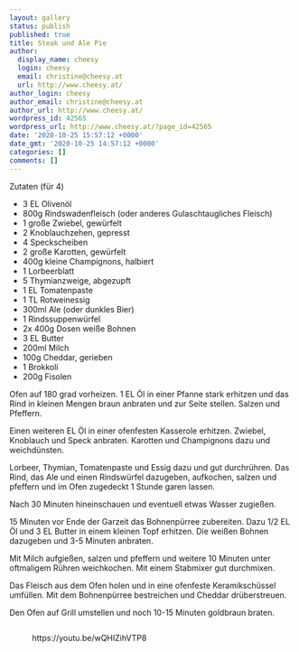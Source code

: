 ```yaml
---
layout: gallery
status: publish
published: true
title: Steak und Ale Pie
author:
  display_name: cheesy
  login: cheesy
  email: christine@cheesy.at
  url: http://www.cheesy.at/
author_login: cheesy
author_email: christine@cheesy.at
author_url: http://www.cheesy.at/
wordpress_id: 42565
wordpress_url: http://www.cheesy.at/?page_id=42565
date: '2020-10-25 15:57:12 +0000'
date_gmt: '2020-10-25 14:57:12 +0000'
categories: []
comments: []
---
```

<!-- wp:paragraph -->
Zutaten (für 4)
<!-- /wp:paragraph -->
<!-- wp:list -->
- 3 EL Olivenöl
- 800g Rindswadenfleisch (oder anderes Gulaschtaugliches Fleisch)
- 1 große Zwiebel, gewürfelt
- 2 Knoblauchzehen, gepresst
- 4 Speckscheiben
- 2 große Karotten, gewürfelt
- 400g kleine Champignons, halbiert
- 1 Lorbeerblatt
- 5 Thymianzweige, abgezupft
- 1 EL Tomatenpaste
- 1 TL Rotweinessig
- 300ml Ale (oder dunkles Bier)
- 1 Rindssuppenwürfel
- 2x 400g Dosen weiße Bohnen
- 3 EL Butter
- 200ml Milch
- 100g Cheddar, gerieben
- 1 Brokkoli
- 200g Fisolen
<!-- /wp:list -->
<!-- wp:paragraph -->
Ofen auf 180 grad vorheizen. 1 EL Öl in einer Pfanne stark erhitzen und das Rind in kleinen Mengen braun anbraten und zur Seite stellen. Salzen und Pfeffern.
<!-- /wp:paragraph -->
<!-- wp:paragraph -->
Einen weiteren EL Öl in einer ofenfesten Kasserole erhitzen. Zwiebel, Knoblauch und Speck anbraten. Karotten und Champignons dazu und weichdünsten.
<!-- /wp:paragraph -->
<!-- wp:paragraph -->
Lorbeer, Thymian, Tomatenpaste und Essig dazu und gut durchrühren. Das Rind, das Ale und einen Rindswürfel dazugeben, aufkochen, salzen und pfeffern und im Ofen zugedeckt 1 Stunde garen lassen.
<!-- /wp:paragraph -->
<!-- wp:paragraph -->
Nach 30 Minuten hineinschauen und eventuell etwas Wasser zugießen.
<!-- /wp:paragraph -->
<!-- wp:paragraph -->
15 Minuten vor Ende der Garzeit das Bohnenpürree zubereiten. Dazu 1/2 EL Öl und 3 EL Butter in einem kleinen Topf erhitzen. Die weißen Bohnen dazugeben und 3-5 Minuten anbraten.
<!-- /wp:paragraph -->
<!-- wp:paragraph -->
Mit Milch aufgießen, salzen und pfeffern und weitere 10 Minuten unter oftmaligem Rühren weichkochen. Mit einem Stabmixer gut durchmixen.
<!-- /wp:paragraph -->
<!-- wp:paragraph -->
Das Fleisch aus dem Ofen holen und in eine ofenfeste Keramikschüssel umfüllen. Mit dem Bohnenpürree bestreichen und Cheddar drüberstreuen.
<!-- /wp:paragraph -->
<!-- wp:paragraph -->
Den Ofen auf Grill umstellen und noch 10-15 Minuten goldbraun braten.
<!-- /wp:paragraph -->
<!-- wp:image {"id":42566} -->
<figure class="wp-block-image"><img src="http://www.cheesy.at/wp-content/uploads/Steak-and-Ale-Pie-1.jpg" alt="" class="wp-image-42566"></figure>
<!-- /wp:image -->
<!-- wp:core-embed/youtube {"url":"https://youtu.be/wQHIZihVTP8","type":"video","providerNameSlug":"youtube","className":"wp-embed-aspect-16-9 wp-has-aspect-ratio"} -->
<figure class="wp-block-embed-youtube wp-block-embed is-type-video is-provider-youtube wp-embed-aspect-16-9 wp-has-aspect-ratio">
<div class="wp-block-embed__wrapper">
https://youtu.be/wQHIZihVTP8
</div>
</figure>
<!-- /wp:core-embed/youtube -->
